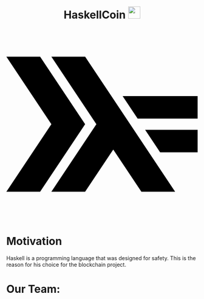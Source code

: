 

<h1 align="center">HaskellCoin</a> 
<img src="https://github.com/blackcater/blackcater/raw/main/images/Hi.gif" height="32"/></h1>

<svg role="img" viewBox="0 0 24 24" xmlns="http://www.w3.org/2000/svg"><title>Haskell</title><path d="M0 3.535L5.647 12 0 20.465h4.235L9.883 12 4.235 3.535zm5.647 0L11.294 12l-5.647 8.465h4.235l3.53-5.29 3.53 5.29h4.234L9.883 3.535zm8.941 4.938l1.883 2.822H24V8.473zm2.824 4.232l1.882 2.822H24v-2.822z"/></svg>
# Motivation
Haskell is a programming language that was designed for safety. This is the reason for his choice for the blockchain project.

# Our Team:
